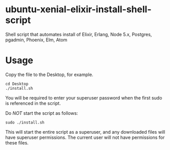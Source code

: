 # ubuntu-xenial-elixir-install-shell-script
Shell script that automates install of Elixir, Erlang, Node 5.x, Postgres, pgadmin, Phoenix, Elm, Atom

# Usage
Copy the file to the Desktop, for example.

```
cd Desktop
./install.sh
```

You will be required to enter your superuser password when the first sudo is referenced in the script.

Do *NOT* start the script as follows:

```
sudo ./install.sh
```

This will start the entire script as a superuser, and any downloaded files will have superuser permissions. The current user will not have permissions for these files.
